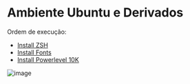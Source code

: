 # Ambiente Ubuntu e Derivados

Ordem de execução: 
- [Install ZSH](https://github.com/walisoncm/ambiente/raw/main/ubuntu/install%20ZSH.sh)
- [Install Fonts](https://github.com/walisoncm/ambiente/raw/main/ubuntu/install%20Fonts.sh)
- [Install Powerlevel 10K](https://github.com/walisoncm/ambiente/raw/main/ubuntu/install%20Powerlevel%2010K.sh)

![image](https://user-images.githubusercontent.com/8380253/164942216-d3e59bf7-8cbb-47ec-be8b-53a4686fb016.png)
